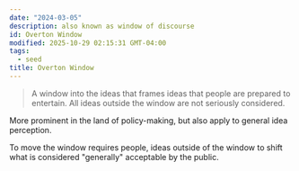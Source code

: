 ```yaml
---
date: "2024-03-05"
description: also known as window of discourse
id: Overton Window
modified: 2025-10-29 02:15:31 GMT-04:00
tags:
  - seed
title: Overton Window
---
```


> A window into the ideas that frames ideas that people are prepared to entertain. All ideas outside the window are not seriously considered.

More prominent in the land of policy-making, but also apply to general idea perception.

To move the window requires people, ideas outside of the window to shift what is considered "generally" acceptable by the public.
